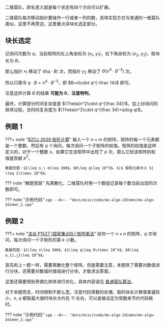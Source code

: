 二维莫队，顾名思义就是每个状态有四个方向可以扩展。

二维莫队每次移动指针要操作一行或者一列的数，具体实现方式与普通的一维莫队类似，这里不再赘述。这里重点讲块长选定部分。

## 块长选定

记询问次数为 $q$，当前矩阵的左上角坐标为 $(x_1,\ y_1)$，右下角坐标为 $(x_2,\ y_2)$，取块长为 $B$。

那么指针 $x_1$ 移动了 $\Theta(q\cdot B)$ 次，而指针 $y_2$ 移动了 $\Theta(n^4\cdot B^{-3})$ 次。

所以只需令 $q\cdot B=n^4\cdot B^{-3}$，即 $B=n\cdot q^{-\frac 14}$ 即可。

注意这样计算 $B$ 的结果 **可能为 $0$**，**注意特判**。

最终，计算部分时间复杂度是 $\Theta(n^2\cdot q^{\frac 34})$，加上对询问的排序过程，总时间复杂度为 $\Theta(n^2\cdot q^{\frac 34}+q\log q)$。

## 例题 1

???+ note "[BZOJ 2639 矩形计算](https://hydro.ac/p/bzoj-P2639)"
    输入一个 $n\times m$ 的矩阵，矩阵的每一个元素都是一个整数，然后有 $q$ 个询问，每次询问一个子矩阵的权值。矩阵的权值是这样定义的，对于一个整数 $x$，如果它在该矩阵中出现了 $p$ 次，那么它给该矩阵的权值就贡献 $p^2$。
    
    数据范围：$1\leq n,\ m\leq 200$，$0\leq q\leq 10^5$，$|$ 矩阵元素大小 $| \leq 2\times 10^9$。

??? note "解题思路"
    先离散化，二维莫队时用一个数组记录每个数当前出现的次数即可。

??? note "示例代码"
    ```cpp
    --8<-- "docs/misc/code/mo-algo-2dimen/mo-algo-2dimen_1.cpp"
    ```

## 例题 2

???+ note "[洛谷 P1527 \[国家集训队\] 矩阵乘法](https://www.luogu.com.cn/problem/P1527)"
    给你一个 $n\times n$ 的矩阵，$q$ 次询问，每次询问一个子矩形的第 $k$ 小数。
    
    数据范围：$1\leq n\leq 500$，$1\leq q\leq 6\times 10^4$，$0\leq a_{i,j}\leq 10^9$。

首先和上一题一样，需要离散化整个矩阵。但是需要注意，本题除了需要对数值进行分块，还需要对数值的值域进行分块，才能求出答案。

这里还需要用到奇偶化排序进行优化，具体内容请见 [普通莫队算法](../misc/mo-algo.md#普通莫队的优化)。

对于本题而言，时间限制不那么宽，注意代码常数的处理。取的块长计算值普遍较小，$n,\ q$ 都取最大值时块长大约在 $11$ 左右，可以直接设定为常数来节约代码耗时。

??? note "示例代码"
    ```cpp
    --8<-- "docs/misc/code/mo-algo-2dimen/mo-algo-2dimen_2.cpp"
    ```
